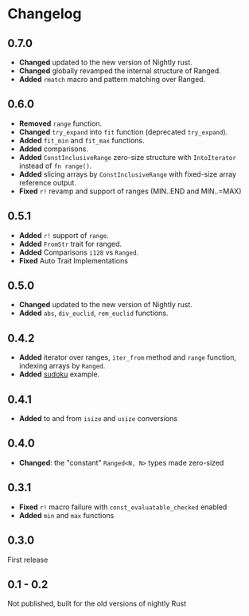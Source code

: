 # Changelog

## 0.7.0

- **Changed** updated to the new version of Nightly rust.
- **Changed** globally revamped the internal structure of Ranged.
- **Added** `rmatch` macro and pattern matching over Ranged.

## 0.6.0

- **Removed** `range` function.
- **Changed** `try_expand` into `fit` function (deprecated `try_expand`).
- **Added** `fit_min` and `fit_max` functions.
- **Added** comparisons.
- **Added** `ConstInclusiveRange` zero-size structure with `IntoIterator` instead of `fn range()`.
- **Added** slicing arrays by `ConstInclusiveRange` with fixed-size array reference output.
- **Fixed** `r!` revamp and support of ranges (MIN..END and MIN..=MAX)

## 0.5.1

- **Added** `r!` support of `range`.
- **Added** `FromStr` trait for ranged.
- **Added** Comparisons `i128` vs `Ranged`.
- **Fixed** Auto Trait Implementations

## 0.5.0

- **Changed** updated to the new version of Nightly rust.
- **Added** `abs`, `div_euclid`, `rem_euclid` functions.

## 0.4.2

- **Added** iterator over ranges, `iter_from` method and `range` function, indexing arrays by `Ranged`.
- **Added** [sudoku](examples/sudoku.rs) example.

## 0.4.1

- **Added** to and from `isize` and `usize` conversions

## 0.4.0

- **Changed**: the "constant" `Ranged<N, N>` types made zero-sized

## 0.3.1

- **Fixed** `r!` macro  failure with `const_evaluatable_checked` enabled
- **Added** `min` and `max` functions

## 0.3.0

First release

## 0.1 - 0.2

Not published, built for the old versions of nightly Rust
